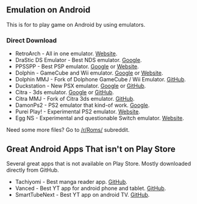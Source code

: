 ## Emulation on Android

This is for to play game on Android by using emulators.

### Direct Download

- RetroArch - All in one emulator. [Website](https://www.retroarch.com/?page=platforms).
- DraStic DS Emulator - Best NDS emulator. [Google](https://play.google.com/store/apps/details?id=com.dsemu.drastic).
- PPSSPP - Best PSP emulator. [Google](https://play.google.com/store/apps/details?id=org.ppsspp.ppssppgold) or [Website](https://www.ppsspp.org/downloads.html).
- Dolphin - GameCube and Wii emulator. [Google](https://play.google.com/store/apps/details?id=org.dolphinemu.dolphinemu) or [Website](https://dolphin-emu.org/download/).
- Dolphin MMJ - Fork of Dolphone GameCube / Wii Emulator. [GitHub](https://github.com/weihuoya/dolphin/releases).
- Duckstation - New PSX emulator. [Google](https://play.google.com/store/apps/details?id=com.github.stenzek.duckstation) or [GitHub](https://github.com/stenzek/duckstation/releases).
- Citra - 3ds emulator. [Google](https://play.google.com/store/apps/details?id=org.citra.citra_emu) or [GitHub](https://github.com/citra-emu/citra-android/releases/).
- Citra MMJ - Fork of Citra 3ds emulator. [GitHub](https://github.com/weihuoya/citra/releases).
- DamonPs2 - PS2 emulator that kind-of work. [Google](https://play.google.com/store/apps/details?id=com.damonplay.damonps2.free).
- Purei Play! - Experimental PS2 emulator. [Website](https://purei.org/downloads.php).
- Egg NS - Experimental and questionable Switch emulator. [Website](https://eggns.wordpress.com/).

Need some more files? Go to [/r/Roms/](https://www.reddit.com/r/Roms/) subreddit.

## Great Android Apps That isn't on Play Store

Several great apps that is not available on Play Store.
Mostly downloaded directly from GitHub.

- Tachiyomi - Best manga reader app. [GitHub](https://github.com/tachiyomiorg/tachiyomi/releases).
- Vanced - Best YT app for android phone and tablet. [GitHub](https://github.com/YTVanced/VancedManager/releases).
- SmartTubeNext - Best YT app on android TV. [GitHub](https://github.com/yuliskov/SmartTubeNext).
